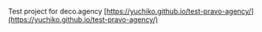 Test project for deco.agency
[https://yuchiko.github.io/test-pravo-agency/](https://yuchiko.github.io/test-pravo-agency/)